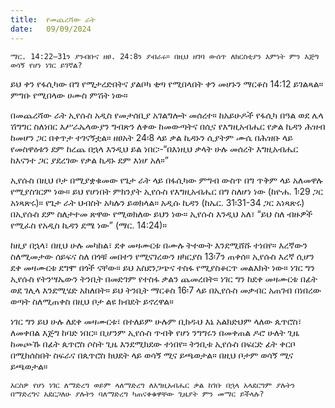 ```yaml
---
title:  የመጨረሻው ራት
date:   09/09/2024
---
```


`ማር. 14:22–31ን ያንብቡና ዘፀ. 24:8ን ያብራሩ። በዚህ ዘገባ ውሰጥ ለክርስቲያን እምነት ምን እጅግ ወሳኝ የሆነ ነገር ይገኛል?`

ይህ ቀን የፋሲካው በግ የሚታረድበትና ያልቦካ ቂጣ የሚበላበት ቀን መሆኑን ማርቆስ 14:12 ይገልጻል። ምግቡ የሚበላው ሀሙስ ምሽት ነው።

በመጨረሻው ራት ኢየሱስ አዲስ የመታሰቢያ አገልግሎት መሰረተ። ከአይሁዶች የፋሲካ በዓል ወደ ሌላ ሽግግር ስለነበር እሥራኤላውያን ግብጽን ለቀው ከመውጣትና በሲና የእግዚአብሔር የቃል ኪዳን ሕዝብ ከመሆን ጋር በቀጥታ ተገናኝቷል። ዘፀአት 24፡8 ላይ ቃል ኪዳኑን ሲያትም ሙሴ በሕዝቡ ላይ የመስዋዕቱን ደም ከረጨ በኋላ እንዲህ ይል ነበር፡-“በእነዚህ ቃላት ሁሉ መሰረት እግዚአብሔር ከእናንተ ጋር ያደረገው የቃል ኪዳኑ ደም እነሆ አለ።”

ኢየሱስ በዚህ ቦታ በሚያቋቁመው የጌታ ራት ላይ በፋሲካው ምግብ ውስጥ በግ ጥቅም ላይ አለመዋሉ የሚያስገርም ነው። ይህ የሆነበት ምክንያት ኢየሱስ የእግዚአብሔር በግ ስለሆነ ነው (ከዮሐ. 1፡29 ጋር አነጻጽሩ)። የጌታ ራት ህብስት አካሉን ይወክላል። አዲሱ ኪዳን (ከኤር. 31፡31-34 ጋር አነጻጽሩ) በኢየሱስ ደም ስለታተመ ጽዋው የሚወክለው ይህን ነው። ኢየሱስ እንዲህ አለ፣ “ይህ ስለ ብዙዎች የሚፈስ የአዲስ ኪዳን ደሜ ነው” (ማር. 14:24)።

ከዚያ በኋላ፣ በዚህ ሁሉ መካከል፣ ደቀ መዛሙርቱ በሙሉ ትተውት እንደሚሸሹ ተነበየ። እረኛውን ስለሚመታው ሰይፍና ስለ በጎቹ መበተን የሚናገረውን ዘካርያስ 13፡7ን ጠቀሰ። ኢየሱስ እረኛ ሲሆን ደቀ መዛሙርቱ ደግሞ በጎች ናቸው። ይህ አስደንጋጭና ተስፋ የሚያስቆርጥ መልእክት ነው። ነገር ግን ኢየሱስ የትንሣኤውን ትንቢት በመድገም የተስፋ ቃልን ጨመረበት። ነገር ግን ከደቀ መዛሙርቱ በፊት ወደ ገሊላ እንደሚሄድ አከለበት። ይህ ትንቢት ማርቆስ 16፡7 ላይ በኢየሱስ መቃብር አጠገብ በነበረው ወጣት ስለሚጠቀስ በዚህ ቦታ ልዩ ክብደት ይኖረዋል።

ነገር ግን ይህ ሁሉ ለደቀ መዛሙርቱ፣ በተለይም ሁሉም ቢክዱህ እኔ አልክድህም ላለው ጴጥሮስ፣ ለመቀበል እጅግ ከባድ ነበር። ቢሆንም ኢየሱስ ጥብቅ የሆነ ንግግሩን በመቀጠል ዶሮ ሁለት ጊዜ ከመጮኹ በፊት ጴጥሮስ ሶስት ጊዜ እንደሚክደው ተነበየ። ትንቢቱ ኢየሱስ በፍርድ ፊት ቀርቦ በሚከሰስበት ስፍራና በጴጥሮስ ክህደት ላይ ወሳኝ ሚና ይጫወታል። በዚህ ቦታም ወሳኝ ሚና ይጫወታል።

`እርስዎ የሆነ ነገር ለማድረግ ወይም ላለማድረግ ለእግዚአብሔር ቃል ከገቡ በኋላ አላደርግም ያሉትን በማድረግና አደርጋለሁ ያሉትን ባለማድረግ ካጠናቀቁዋቸው ጊዜያት ምን መማር ይችላሉ?`